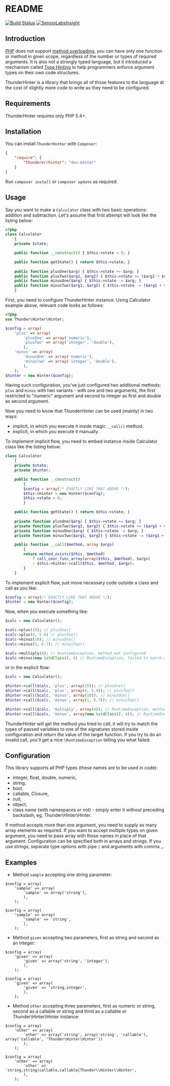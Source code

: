 README
=====

[![Build Status](https://secure.travis-ci.org/thunderer/Hinter.png?branch=master)](http://travis-ci.org/thunderer/Hinter)
[![SensioLabsInsight](https://insight.sensiolabs.com/projects/9b5c49fd-fa4d-4688-898a-8ba003475c54/mini.png)](https://insight.sensiolabs.com/projects/9b5c49fd-fa4d-4688-898a-8ba003475c54)

Introduction
-----------

[PHP](http://www.php.net/) does not support [method overloading](http://pl1.php.net/language.oop5.overloading), you can have only one function or method in given scope, regardless of the number or types of required arguments. It is also not a strongly typed language, but it introduced a mechanism called [Type Hinting](http://www.php.net/manual/en/language.oop5.typehinting.php) to help programmers enforce argument types on their own code structures.

ThunderHinter is a library that brings all of those features to the language at the cost of slightly more code to write as they need to be configured.

Requirements
-----------

ThunderHinter requires only PHP 5.4+.

Installation
-----------

You can install `ThunderHinter` with `Composer`:

```json
{
    "require": {
        "thunderer/hinter": "dev-master"
    }
}
```

Run `composer install` or `composer update` as required. 

Usage
----

Say you want to make a `Calculator` class with two basic operations: addition and subtraction. Let's assume that first attempt will look like the listing below:

```php
<?php
class Calculator
    {
    private $state;

    public function __construct() { $this->state = 0; }

    public function getState() { return $this->state; }
    
    public function plusOne($arg) { $this->state += $arg; }
    public function plusTwo($arg1, $arg2) { $this->state += ($arg1 + $arg2); }
    public function minusOne($arg) { $this->state -= $arg; }
    public function minusTwo($arg1, $arg2) { $this->state -= ($arg1 + $arg2); }
    }
```

First, you need to configure ThunderHinter instance. Using Calculator example above, relevant code looks as follows:

```php
<?php
use Thunder\Hinter\Hinter;

$config = array(
    'plus' => array(
        'plusOne' => array('numeric'),
        'plusTwo' => array('integer', 'double'),
        ),
    'minus' => array(
        'minusOne' => array('numeric'),
        'minusTwo' => array('integer', 'double'),
        ),
    );
$hinter = new Hinter($config);
```

Having such configuration, you've just configured two additional methods: `plus` and `minus` with two variants - with one and two arguments, the first restricted to "numeric" argument and second to integer as first and double as second argument.

Now you need to know that ThunderHinter can be used (mainly) in two ways:

* implicit, in which you execute it inside magic `__call()` method,
* explicit, in which you execute it manually.

To implement implicit flow, you need to embed instance inside Calculator class like the listing below:

```php
class Calculator
    {
    private $state;
    private $hinter;

    public function __construct()
        {
        $config = array(/* EXACTLY LIKE THAT ABOVE */);
        $this->hinter = new Hinter($config);
        $this->state = 0;
        }

    public function getState() { return $this->state; }
    
    private function plusOne($arg) { $this->state += $arg; }
    private function plusTwo($arg1, $arg2) { $this->state += ($arg1 + $arg2); }
    private function minusOne($arg) { $this->state -= $arg; }
    private function minusTwo($arg1, $arg2) { $this->state -= ($arg1 + $arg2); }

    public function __call($method, array $args)
        {
        return method_exists($this, $method)
            ? call_user_func_array(array($this, $method), $args)
            : $this->hinter->call($this, $method, $args);
        }
    }
```

To implement explicit flow, just move necessary code outside a class and call as you like:

```php
$config = array(/* EXACTLY LIKE THAT ABOVE */);
$hinter = new Hinter($config);
```

Now, when you execute something like:

```php
$calc = new Calculator();

$calc->plus(15); // plusOne()
$calc->plus(4, 5.4) // plusTwo()
$calc->minus(10); // minusOne()
$calc->minus(1, 6.7); // minusTwo()

$calc->multiply(4); // RuntimeException, method not configured
$calc->minus(new \stdClass(), 4) // RuntimeException, failed to match call
```

or in the explicit flow:

```php
$calc = new Calculator();

$hinter->call($calc, 'plus', array(15)); // plusOne()
$hinter->call($calc, 'plus', array(4, 5.4)); // plusTwo()
$hinter->call($calc, 'minus', array(10)); // minusOne()
$hinter->call($calc, 'minus', array(1, 6.7)); // minusTwo()

$hinter->call($calc, 'multiply', array(4)); // RuntimeException, method not configured
$hinter->call($calc, 'minus', array(new \stdClass(), 4)); // RuntimeException, failed to match call
```

ThunderHinter will get the method you tried to call, it will try to match the types of passed variables to one of the signatures stored inside configuration and return the value of the target function. If you try to do an invalid call, you'll get a nice `\RuntimeException` telling you what failed.

Configuration
--------------

This library supports all PHP types (these names are to be used in code):

* integer, float, double, numeric,
* string,
* bool,
* callable, Closure,
* null,
* object,
* class name (with namespaces or not) - simply enter it without preceding backslash, eg. Thunder\Hinter\Hinter.

If method accepts more than one argument, you need to supply as many array elements as required. If you want to accept multiple types on given argument, you need to pass array with those names in place of that argument. Configuration can be specified both in arrays and strings. If you use strings, separate type options with pipe `|` and arguments with comma `,`.

Examples
--------

* Method `sample` accepting one string parameter:

```
$config = array(
    'sample' => array(
        'sample' => array('string'),
        ),
    );

$config = array(
    'sample' => array(
        'sample' => 'string',
        ),
    );
```

* Method `given` accepting two parameters, first as string and second as an integer:

```
$config = array(
    'given' => array(
        'given' => array('string', 'integer'),
        ),
    );

$config = array(
    'given' => array(
        'given' => 'string,integer',
        ),
    );
```

* Method `other` accepting three parameters, first as numeric or string, second as a callable or string and third as a callable or Thunder\Hinter\Hinter instance:

```
$config = array(
    'other' => array(
        'other' => array('string', array('string', 'callable'), array('callable', 'Thunder\Hinter\Hinter'))
        ),
    );

$config = array(
    'other' => array(
        'other' => 'string,string|callable,callable|Thunder\\Hinter\\Hinter',
        ),
    );
```